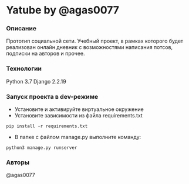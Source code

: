 # Yatube by @agas0077
### Описание
Прототип социальной сети. Учебный проект, в рамках которого будет реализован онлайн дневник с возможностями написания потсов, подписки на авторов и прочее.
### Технологии
Python 3.7
Django 2.2.19
### Запуск проекта в dev-режиме
- Установите и активируйте виртуальное окружение
- Установите зависимости из файла requirements.txt
```
pip install -r requirements.txt
``` 
- В папке с файлом manage.py выполните команду:
```
python3 manage.py runserver
```
### Авторы
@agas0077